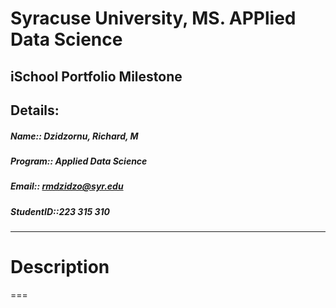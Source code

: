 # Syracuse University, MS. APPlied Data Science
##					iSchool Portfolio Milestone

## Details:
##### Name:: Dzidzornu, Richard, M
##### Program:: Applied Data Science
##### Email:: rmdzidzo@syr.edu
##### StudentID::223 315 310
---

# Description
===
